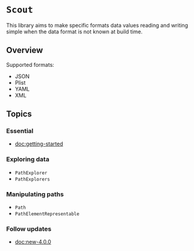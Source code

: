 # ``Scout``

This library aims to make specific formats data values reading and writing simple when the data format is not known at build time.

## Overview

Supported formats:
- JSON
- Plist
- YAML
- XML

## Topics

### Essential
- <doc:getting-started>

### Exploring data

- ``PathExplorer``
- ``PathExplorers``

### Manipulating paths

- ``Path``
- ``PathElementRepresentable``

### Follow updates
- <doc:new-4.0.0>
